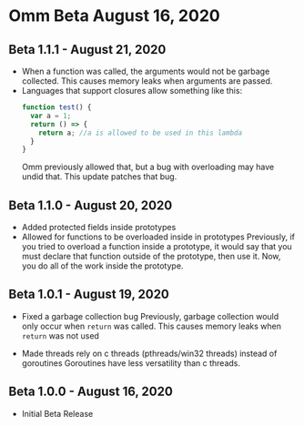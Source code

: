 # Omm Beta August 16, 2020

## Beta 1.1.1 - August 21, 2020

- When a function was called, the arguments would not be garbage collected. This causes memory leaks when arguments are passed.
- Languages that support closures allow something like this:
  ```js
  function test() {
    var a = 1;
    return () => {
      return a; //a is allowed to be used in this lambda
    }
  }
  ```
  Omm previously allowed that, but a bug with overloading may have undid that. This update patches that bug. 

## Beta 1.1.0 - August 20, 2020

- Added protected fields inside prototypes
- Allowed for functions to be overloaded inside in prototypes
  Previously, if you tried to overload a function inside a prototype, it would say that you must declare that function outside of the prototype, then use it. Now, you do all of the work inside the prototype. 

## Beta 1.0.1 - August 19, 2020

- Fixed a garbage collection bug
  Previously, garbage collection would only occur when `return` was called. This causes memory leaks when `return` was not used

- Made threads rely on c threads (pthreads/win32 threads) instead of goroutines
  Goroutines have less versatility than c threads. 

## Beta 1.0.0 - August 16, 2020

- Initial Beta Release
